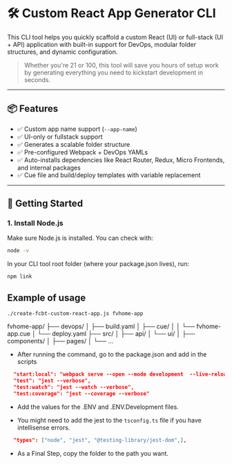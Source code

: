 # 🛠️ Custom React App Generator CLI

This CLI tool helps you quickly scaffold a custom React (UI) or full-stack (UI + API) application with built-in support for DevOps, modular folder structures, and dynamic configuration.

> Whether you're 21 or 100, this tool will save you hours of setup work by generating everything you need to kickstart development in seconds.

---

## 📦 Features

- ✅ Custom app name support (`--app-name`)
- ✅ UI-only or fullstack support
- ✅ Generates a scalable folder structure
- ✅ Pre-configured Webpack + DevOps YAMLs
- ✅ Auto-installs dependencies like React Router, Redux, Micro Frontends, and internal packages
- ✅ Cue file and build/deploy templates with variable replacement

---

## 🚀 Getting Started

### 1. Install Node.js

Make sure Node.js is installed. You can check with:

```bash
node -v
```

In your CLI tool root folder (where your package.json lives), run:

```shell
npm link
```

## Example of usage

```shell
./create-fcbt-custom-react-app.js fvhome-app
```

fvhome-app/
├── devops/
│   ├── build.yaml
│   ├── cue/
│   │   └── fvhome-app.cue
│   └── deploy.yaml
├── src/
│   ├── api/
│   └── ui/
│       ├── components/
│       ├── pages/
│       └── ...

- After running the command, go to the package.json and add in the scripts

```json
  "start:local": "webpack serve --open --mode development  --live-reload --hot --node-env=development",
  "test": "jest --verbose",
  "test:watch": "jest --watch --verbose",
  "test:coverage": "jest --coverage --verbose"
```

- Add the values for the .ENV and .ENV.Development files.

- You might need to add the jest to the `tsconfig.ts` file if you have intellisense errors.

```json
  "types": ["node", "jest", "@testing-library/jest-dom",],
```

- As a Final Step, copy the folder to the path you want.
